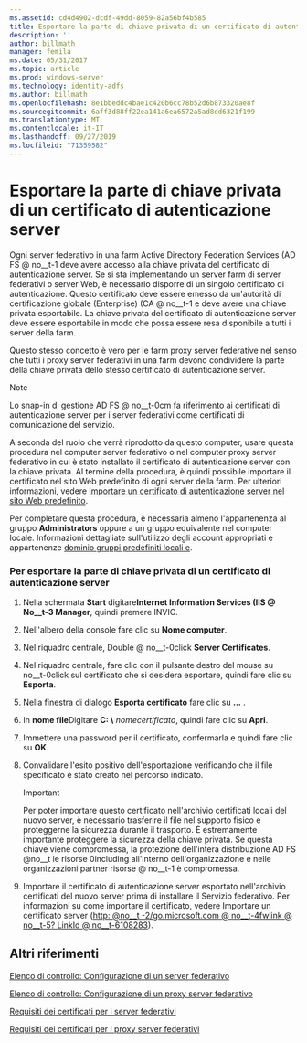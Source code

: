 ```yaml
---
ms.assetid: cd4d4902-dcdf-49dd-8059-82a56bf4b585
title: Esportare la parte di chiave privata di un certificato di autenticazione server
description: ''
author: billmath
manager: femila
ms.date: 05/31/2017
ms.topic: article
ms.prod: windows-server
ms.technology: identity-adfs
ms.author: billmath
ms.openlocfilehash: 8e1bbeddc4bae1c420b6cc78b52d6b873320ae8f
ms.sourcegitcommit: 6aff3d88ff22ea141a6ea6572a5ad8dd6321f199
ms.translationtype: MT
ms.contentlocale: it-IT
ms.lasthandoff: 09/27/2019
ms.locfileid: "71359582"
---
```

# <a name="export-the-private-key-portion-of-a-server-authentication-certificate"></a>Esportare la parte di chiave privata di un certificato di autenticazione server

Ogni server federativo in una farm Active Directory Federation Services \(AD FS @ no__t-1 deve avere accesso alla chiave privata del certificato di autenticazione server. Se si sta implementando un server farm di server federativi o server Web, è necessario disporre di un singolo certificato di autenticazione. Questo certificato deve essere emesso da un'autorità di certificazione globale (Enterprise) \(CA @ no__t-1 e deve avere una chiave privata esportabile. La chiave privata del certificato di autenticazione server deve essere esportabile in modo che possa essere resa disponibile a tutti i server della farm.  
  
Questo stesso concetto è vero per le farm proxy server federative nel senso che tutti i proxy server federativi in una farm devono condividere la parte della chiave privata dello stesso certificato di autenticazione server.  
  
> [!NOTE]  
> Lo snap-in di gestione AD FS @ no__t-0cm fa riferimento ai certificati di autenticazione server per i server federativi come certificati di comunicazione del servizio.  
  
A seconda del ruolo che verrà riprodotto da questo computer, usare questa procedura nel computer server federativo o nel computer proxy server federativo in cui è stato installato il certificato di autenticazione server con la chiave privata. Al termine della procedura, è quindi possibile importare il certificato nel sito Web predefinito di ogni server della farm. Per ulteriori informazioni, vedere [importare un certificato di autenticazione server nel sito Web predefinito](Import-a-Server-Authentication-Certificate-to-the-Default-Web-Site.md).  
  
Per completare questa procedura, è necessaria almeno l'appartenenza al gruppo **Administrators** oppure a un gruppo equivalente nel computer locale.  Informazioni dettagliate sull'utilizzo degli account appropriati e appartenenze [dominio gruppi predefiniti locali e](https://go.microsoft.com/fwlink/?LinkId=83477).   
  
### <a name="to-export-the-private-key-portion-of-a-server-authentication-certificate"></a>Per esportare la parte di chiave privata di un certificato di autenticazione server  
  
1. Nella schermata **Start** digitare**Internet Information Services \(IIS @ No__t-3 Manager**, quindi premere INVIO.  
  
2. Nell'albero della console fare clic su **Nome computer**.  
  
3. Nel riquadro centrale, Double @ no__t-0click **Server Certificates**.  
  
4. Nel riquadro centrale, fare clic con il pulsante destro del mouse su no__t-0click sul certificato che si desidera esportare, quindi fare clic su **Esporta**.  
  
5. Nella finestra di dialogo **Esporta certificato** fare clic su **...** .  
  
6. In **nome file**Digitare **C: \\** <em>nomecertificato</em>, quindi fare clic su **Apri**.  
  
7. Immettere una password per il certificato, confermarla e quindi fare clic su **OK**.  
  
8. Convalidare l'esito positivo dell'esportazione verificando che il file specificato è stato creato nel percorso indicato.  
  
   > [!IMPORTANT]  
   > Per poter importare questo certificato nell'archivio certificati locali del nuovo server, è necessario trasferire il file nel supporto fisico e proteggerne la sicurezza durante il trasporto. È estremamente importante proteggere la sicurezza della chiave privata. Se questa chiave viene compromessa, la protezione dell'intera distribuzione AD FS @no__t le risorse 0including all'interno dell'organizzazione e nelle organizzazioni partner risorse @ no__t-1 è compromessa.  
  
9. Importare il certificato di autenticazione server esportato nell'archivio certificati del nuovo server prima di installare il Servizio federativo. Per informazioni su come importare il certificato, vedere Importare un certificato server \([http: @no__t -2\/go.microsoft.com @ no__t-4fwlink @ no__t-5? LinkId @ no__t-6108283](https://go.microsoft.com/fwlink/?LinkId=108283)\).  
  
## <a name="additional-references"></a>Altri riferimenti  
[Elenco di controllo: Configurazione di un server federativo](Checklist--Setting-Up-a-Federation-Server.md)  
  
[Elenco di controllo: Configurazione di un proxy server federativo](Checklist--Setting-Up-a-Federation-Server-Proxy.md)  
  
[Requisiti dei certificati per i server federativi](https://technet.microsoft.com/library/dd807040.aspx)  
  
[Requisiti dei certificati per i proxy server federativi](https://technet.microsoft.com/library/dd807054.aspx)  
  

